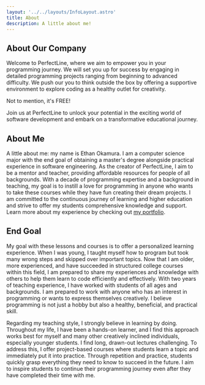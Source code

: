 ```yaml
---
layout: '../../layouts/InfoLayout.astro'
title: About
description: A little about me!
---
```


## About Our Company
Welcome to PerfectLine, where we aim to empower you in your programming journey. We will set you up for success by engaging in detailed programming projects ranging from beginning to advanced difficulty. We push our you to think outside the box by offering a supportive environment to explore coding as a healthy outlet for creativity.

Not to mention, it's FREE!

Join us at PerfectLine to unlock your potential in the exciting world of software development and embark on a transformative educational journey.

## About Me
A little about me: my name is Ethan Okamura. I am a computer science major with the end goal of obtaining a master's degree alongside practical experience in software engineering. As the creator of PerfectLine, I aim to be a mentor and teacher, providing affordable resources for people of all backgrounds. With a decade of programming expertise and a background in teaching, my goal is to instill a love for programming in anyone who wants to take these courses while they have fun creating their dream projects. I am committed to the continuous journey of learning and higher education and strive to offer my students comprehensive knowledge and support. Learn more about my experience by checking out [my portfolio](https://ethanokamura.io).

## End Goal
My goal with these lessons and courses is to offer a personalized learning experience. When I was young, I taught myself how to program but took many wrong steps and skipped over important topics. Now that I am older, more experienced, and have succeeded in structured college courses within this field, I am prepared to share my experiences and knowledge with others to help them learn to code efficiently and effectively. With two years of teaching experience, I have worked with students of all ages and backgrounds. I am prepared to work with anyone who has an interest in programming or wants to express themselves creatively. I believe programming is not just a hobby but also a healthy, beneficial, and practical skill.

Regarding my teaching style, I strongly believe in learning by doing. Throughout my life, I have been a hands-on learner, and I find this approach works best for myself and many other creatively inclined individuals, especially younger students. I find long, drawn-out lectures challenging. To address this, I offer project-based courses where students learn a topic and immediately put it into practice. Through repetition and practice, students quickly grasp everything they need to know to succeed in the future. I aim to inspire students to continue their programming journey even after they have completed their time with me.
